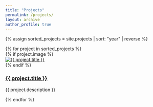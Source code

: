 ```yaml
---
title: "Projects"
permalink: /projects/
layout: archive
author_profile: true
---
```


{% assign sorted_projects = site.projects | sort: "year" | reverse %}

<div class="grid__wrapper">
  {% for project in sorted_projects %}
    <div class="card__horizontal">
      {% if project.image %}
        <div class="card__horizontal-image">
          <a href="{{ project.url | relative_url }}">
            <img src="{{ project.image | relative_url }}" alt="{{ project.title }}">
          </a>
        </div>
      {% endif %}
      <div class="card__horizontal-body">
        <h3><a href="{{ project.url | relative_url }}">{{ project.title }}</a></h3>
        <p>{{ project.description }}</p>
      </div>
    </div>
  {% endfor %}
</div>
